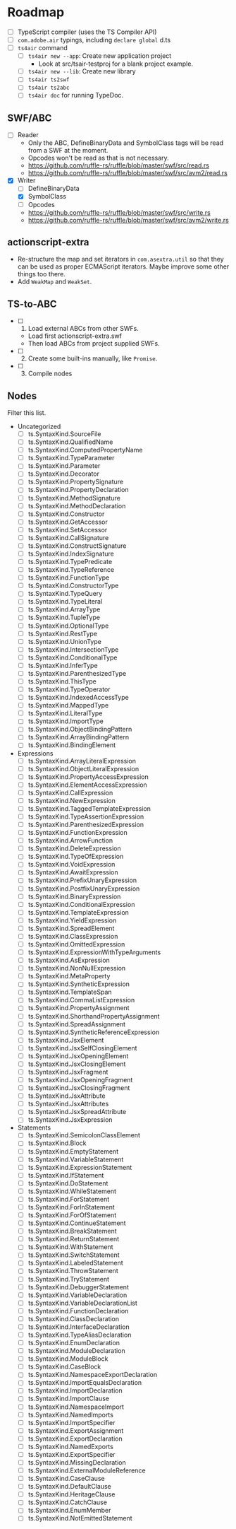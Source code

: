 # Roadmap

- [ ] TypeScript compiler (uses the TS Compiler API)
- [ ] `com.adobe.air` typings, including `declare global` d.ts
- [ ] `ts4air` command
  - [ ] `ts4air new --app`: Create new application project
    - Look at src/tsair-testproj for a blank project example.
  - [ ] `ts4air new --lib`: Create new library
  - [ ] `ts4air ts2swf`
  - [ ] `ts4air ts2abc`
  - [ ] `ts4air doc` for running TypeDoc.

## SWF/ABC

- [ ] Reader
  - Only the ABC, DefineBinaryData and SymbolClass tags will be read from a SWF at the moment.
  - Opcodes won't be read as that is not necessary.
  - https://github.com/ruffle-rs/ruffle/blob/master/swf/src/read.rs
  - https://github.com/ruffle-rs/ruffle/blob/master/swf/src/avm2/read.rs
- [x] Writer
  - [ ] DefineBinaryData
  - [x] SymbolClass
  - [ ] Opcodes
  - https://github.com/ruffle-rs/ruffle/blob/master/swf/src/write.rs
  - https://github.com/ruffle-rs/ruffle/blob/master/swf/src/avm2/write.rs

## actionscript-extra

- Re-structure the map and set iterators in `com.asextra.util` so that they can be used as proper ECMAScript iterators. Maybe improve some other things too there.
- Add `WeakMap` and `WeakSet`.

## TS-to-ABC

- [ ] 1. Load external ABCs from other SWFs.
  - Load first actionscript-extra.swf
  - Then load ABCs from project supplied SWFs.
- [ ] 2. Create some built-ins manually, like `Promise`.
- [ ] 3. Compile nodes

## Nodes

Filter this list.

- Uncategorized
  - [ ] ts.SyntaxKind.SourceFile
  - [ ] ts.SyntaxKind.QualifiedName
  - [ ] ts.SyntaxKind.ComputedPropertyName
  - [ ] ts.SyntaxKind.TypeParameter
  - [ ] ts.SyntaxKind.Parameter
  - [ ] ts.SyntaxKind.Decorator
  - [ ] ts.SyntaxKind.PropertySignature
  - [ ] ts.SyntaxKind.PropertyDeclaration
  - [ ] ts.SyntaxKind.MethodSignature
  - [ ] ts.SyntaxKind.MethodDeclaration
  - [ ] ts.SyntaxKind.Constructor
  - [ ] ts.SyntaxKind.GetAccessor
  - [ ] ts.SyntaxKind.SetAccessor
  - [ ] ts.SyntaxKind.CallSignature
  - [ ] ts.SyntaxKind.ConstructSignature
  - [ ] ts.SyntaxKind.IndexSignature
  - [ ] ts.SyntaxKind.TypePredicate
  - [ ] ts.SyntaxKind.TypeReference
  - [ ] ts.SyntaxKind.FunctionType
  - [ ] ts.SyntaxKind.ConstructorType
  - [ ] ts.SyntaxKind.TypeQuery
  - [ ] ts.SyntaxKind.TypeLiteral
  - [ ] ts.SyntaxKind.ArrayType
  - [ ] ts.SyntaxKind.TupleType
  - [ ] ts.SyntaxKind.OptionalType
  - [ ] ts.SyntaxKind.RestType
  - [ ] ts.SyntaxKind.UnionType
  - [ ] ts.SyntaxKind.IntersectionType
  - [ ] ts.SyntaxKind.ConditionalType
  - [ ] ts.SyntaxKind.InferType
  - [ ] ts.SyntaxKind.ParenthesizedType
  - [ ] ts.SyntaxKind.ThisType
  - [ ] ts.SyntaxKind.TypeOperator
  - [ ] ts.SyntaxKind.IndexedAccessType
  - [ ] ts.SyntaxKind.MappedType
  - [ ] ts.SyntaxKind.LiteralType
  - [ ] ts.SyntaxKind.ImportType
  - [ ] ts.SyntaxKind.ObjectBindingPattern
  - [ ] ts.SyntaxKind.ArrayBindingPattern
  - [ ] ts.SyntaxKind.BindingElement
- Expressions
  - [ ] ts.SyntaxKind.ArrayLiteralExpression
  - [ ] ts.SyntaxKind.ObjectLiteralExpression
  - [ ] ts.SyntaxKind.PropertyAccessExpression
  - [ ] ts.SyntaxKind.ElementAccessExpression
  - [ ] ts.SyntaxKind.CallExpression
  - [ ] ts.SyntaxKind.NewExpression
  - [ ] ts.SyntaxKind.TaggedTemplateExpression
  - [ ] ts.SyntaxKind.TypeAssertionExpression
  - [ ] ts.SyntaxKind.ParenthesizedExpression
  - [ ] ts.SyntaxKind.FunctionExpression
  - [ ] ts.SyntaxKind.ArrowFunction
  - [ ] ts.SyntaxKind.DeleteExpression
  - [ ] ts.SyntaxKind.TypeOfExpression
  - [ ] ts.SyntaxKind.VoidExpression
  - [ ] ts.SyntaxKind.AwaitExpression
  - [ ] ts.SyntaxKind.PrefixUnaryExpression
  - [ ] ts.SyntaxKind.PostfixUnaryExpression
  - [ ] ts.SyntaxKind.BinaryExpression
  - [ ] ts.SyntaxKind.ConditionalExpression
  - [ ] ts.SyntaxKind.TemplateExpression
  - [ ] ts.SyntaxKind.YieldExpression
  - [ ] ts.SyntaxKind.SpreadElement
  - [ ] ts.SyntaxKind.ClassExpression
  - [ ] ts.SyntaxKind.OmittedExpression
  - [ ] ts.SyntaxKind.ExpressionWithTypeArguments
  - [ ] ts.SyntaxKind.AsExpression
  - [ ] ts.SyntaxKind.NonNullExpression
  - [ ] ts.SyntaxKind.MetaProperty
  - [ ] ts.SyntaxKind.SyntheticExpression
  - [ ] ts.SyntaxKind.TemplateSpan
  - [ ] ts.SyntaxKind.CommaListExpression
  - [ ] ts.SyntaxKind.PropertyAssignment
  - [ ] ts.SyntaxKind.ShorthandPropertyAssignment
  - [ ] ts.SyntaxKind.SpreadAssignment
  - [ ] ts.SyntaxKind.SyntheticReferenceExpression
  - [ ] ts.SyntaxKind.JsxElement
  - [ ] ts.SyntaxKind.JsxSelfClosingElement
  - [ ] ts.SyntaxKind.JsxOpeningElement
  - [ ] ts.SyntaxKind.JsxClosingElement
  - [ ] ts.SyntaxKind.JsxFragment
  - [ ] ts.SyntaxKind.JsxOpeningFragment
  - [ ] ts.SyntaxKind.JsxClosingFragment
  - [ ] ts.SyntaxKind.JsxAttribute
  - [ ] ts.SyntaxKind.JsxAttributes
  - [ ] ts.SyntaxKind.JsxSpreadAttribute
  - [ ] ts.SyntaxKind.JsxExpression
- Statements
  - [ ] ts.SyntaxKind.SemicolonClassElement
  - [ ] ts.SyntaxKind.Block
  - [ ] ts.SyntaxKind.EmptyStatement
  - [ ] ts.SyntaxKind.VariableStatement
  - [ ] ts.SyntaxKind.ExpressionStatement
  - [ ] ts.SyntaxKind.IfStatement
  - [ ] ts.SyntaxKind.DoStatement
  - [ ] ts.SyntaxKind.WhileStatement
  - [ ] ts.SyntaxKind.ForStatement
  - [ ] ts.SyntaxKind.ForInStatement
  - [ ] ts.SyntaxKind.ForOfStatement
  - [ ] ts.SyntaxKind.ContinueStatement
  - [ ] ts.SyntaxKind.BreakStatement
  - [ ] ts.SyntaxKind.ReturnStatement
  - [ ] ts.SyntaxKind.WithStatement
  - [ ] ts.SyntaxKind.SwitchStatement
  - [ ] ts.SyntaxKind.LabeledStatement
  - [ ] ts.SyntaxKind.ThrowStatement
  - [ ] ts.SyntaxKind.TryStatement
  - [ ] ts.SyntaxKind.DebuggerStatement
  - [ ] ts.SyntaxKind.VariableDeclaration
  - [ ] ts.SyntaxKind.VariableDeclarationList
  - [ ] ts.SyntaxKind.FunctionDeclaration
  - [ ] ts.SyntaxKind.ClassDeclaration
  - [ ] ts.SyntaxKind.InterfaceDeclaration
  - [ ] ts.SyntaxKind.TypeAliasDeclaration
  - [ ] ts.SyntaxKind.EnumDeclaration
  - [ ] ts.SyntaxKind.ModuleDeclaration
  - [ ] ts.SyntaxKind.ModuleBlock
  - [ ] ts.SyntaxKind.CaseBlock
  - [ ] ts.SyntaxKind.NamespaceExportDeclaration
  - [ ] ts.SyntaxKind.ImportEqualsDeclaration
  - [ ] ts.SyntaxKind.ImportDeclaration
  - [ ] ts.SyntaxKind.ImportClause
  - [ ] ts.SyntaxKind.NamespaceImport
  - [ ] ts.SyntaxKind.NamedImports
  - [ ] ts.SyntaxKind.ImportSpecifier
  - [ ] ts.SyntaxKind.ExportAssignment
  - [ ] ts.SyntaxKind.ExportDeclaration
  - [ ] ts.SyntaxKind.NamedExports
  - [ ] ts.SyntaxKind.ExportSpecifier
  - [ ] ts.SyntaxKind.MissingDeclaration
  - [ ] ts.SyntaxKind.ExternalModuleReference
  - [ ] ts.SyntaxKind.CaseClause
  - [ ] ts.SyntaxKind.DefaultClause
  - [ ] ts.SyntaxKind.HeritageClause
  - [ ] ts.SyntaxKind.CatchClause
  - [ ] ts.SyntaxKind.EnumMember
  - [ ] ts.SyntaxKind.NotEmittedStatement